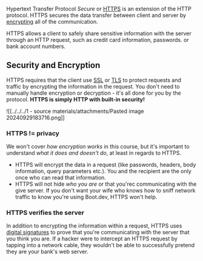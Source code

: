 Hypertext Transfer Protocol *Secure* or <u>HTTPS</u> is an extension of the HTTP protocol. HTTPS secures the data transfer between client and server by <u>encrypting</u> all of the communication.

HTTPS allows a client to safely share sensitive information with the server through an HTTP request, such as credit card information, passwords. or bank account numbers.

## Security and Encryption 
HTTPS requires that the client use <u>SSL</u> or <u>TLS</u> to protect requests and traffic by encrypting the information in the request. You don't need to manually handle encryption or decryption - it's all done for you by the protocol. **HTTPS is simply HTTP with built-in security!**

![[../../../1 - source materials/attachments/Pasted image 20240929183716.png]]

### HTTPS != privacy
We won't cover *how encryption works* in this course, but it's important to understand *what it does and doesn't do*, at least in regards to HTTPS. 
- HTTPS will encrypt the data in a request (like passwords, headers, body information, query parameters etc.). You and the recipient are the only once who can read that information.
- HTTPS will not hide *who you are* or that you'rec communicating with the give server. If you don't want your wife who knows how to sniff network traffic to know you're using Boot.dev, HTTPS won't help.

### HTTPS verifies the server
In addition to encrypting the information within a request, HTTPS uses <u>digital signatures</u> to prove that you're communicating with the server that you think you are. If a hacker were to intercept an HTTPS request by tapping into a network cable, they wouldn't be able to successfully pretend they are your bank's web server.